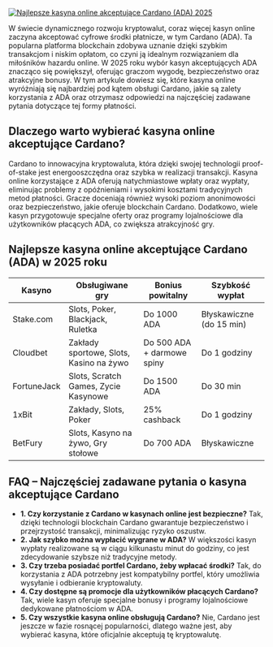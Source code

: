 [![Najlepsze kasyna online akceptujące Cardano (ADA) 2025](https://123-caf.pages.dev/gitsignup.png)](https://vrmoo.ru/Bt82HjjY)

<div>     <p>W świecie dynamicznego rozwoju kryptowalut, coraz więcej kasyn online zaczyna akceptować cyfrowe środki płatnicze, w tym Cardano (ADA). Ta popularna platforma blockchain zdobywa uznanie dzięki szybkim transakcjom i niskim opłatom, co czyni ją idealnym rozwiązaniem dla miłośników hazardu online. W 2025 roku wybór kasyn akceptujących ADA znacząco się powiększył, oferując graczom wygodę, bezpieczeństwo oraz atrakcyjne bonusy. W tym artykule dowiesz się, które kasyna online wyróżniają się najbardziej pod kątem obsługi Cardano, jakie są zalety korzystania z ADA oraz otrzymasz odpowiedzi na najczęściej zadawane pytania dotyczące tej formy płatności.</p>      <h2>Dlaczego warto wybierać kasyna online akceptujące Cardano?</h2>   <p>Cardano to innowacyjna kryptowaluta, która dzięki swojej technologii proof-of-stake jest energooszczędna oraz szybka w realizacji transakcji. Kasyna online korzystające z ADA oferują natychmiastowe wpłaty oraz wypłaty, eliminując problemy z opóźnieniami i wysokimi kosztami tradycyjnych metod płatności. Gracze doceniają również wysoki poziom anonimowości oraz bezpieczeństwo, jakie oferuje blockchain Cardano. Dodatkowo, wiele kasyn przygotowuje specjalne oferty oraz programy lojalnościowe dla użytkowników płacących ADA, co zwiększa atrakcyjność gry.</p>      <h2>Najlepsze kasyna online akceptujące Cardano (ADA) w 2025 roku</h2>   <table>     <thead>       <tr>         <th>Kasyno</th>         <th>Obsługiwane gry</th>         <th>Bonius powitalny</th>         <th>Szybkość wypłat</th>       </tr>     </thead>     <tbody>       <tr>         <td>Stake.com</td>         <td>Slots, Poker, Blackjack, Ruletka</td>         <td>Do 1000 ADA</td>         <td>Błyskawiczne (do 15 min)</td>       </tr>       <tr>         <td>Cloudbet</td>         <td>Zakłady sportowe, Slots, Kasino na żywo</td>         <td>Do 500 ADA + darmowe spiny</td>         <td>Do 1 godziny</td>       </tr>       <tr>         <td>FortuneJack</td>         <td>Slots, Scratch Games, Zycie Kasynowe</td>         <td>Do 1500 ADA</td>         <td>Do 30 min</td>       </tr>       <tr>         <td>1xBit</td>         <td>Zakłady, Slots, Poker</td>         <td>25% cashback</td>         <td>Do 1 godziny</td>       </tr>       <tr>         <td>BetFury</td>         <td>Slots, Kasyno na żywo, Gry stołowe</td>         <td>Do 700 ADA</td>         <td>Błyskawiczne</td>       </tr>     </tbody>   </table>      <h2>FAQ – Najczęściej zadawane pytania o kasyna akceptujące Cardano</h2>   <ul>     <li><strong>1. Czy korzystanie z Cardano w kasynach online jest bezpieczne?</strong> Tak, dzięki technologii blockchain Cardano gwarantuje bezpieczeństwo i przejrzystość transakcji, minimalizując ryzyko oszustw.</li>     <li><strong>2. Jak szybko można wypłacić wygrane w ADA?</strong> W większości kasyn wypłaty realizowane są w ciągu kilkunastu minut do godziny, co jest zdecydowanie szybsze niż tradycyjne metody.</li>     <li><strong>3. Czy trzeba posiadać portfel Cardano, żeby wpłacać środki?</strong> Tak, do korzystania z ADA potrzebny jest kompatybilny portfel, który umożliwia wysyłanie i odbieranie kryptowaluty.</li>     <li><strong>4. Czy dostępne są promocje dla użytkowników płacących Cardano?</strong> Tak, wiele kasyn oferuje specjalne bonusy i programy lojalnościowe dedykowane płatnościom w ADA.</li>     <li><strong>5. Czy wszystkie kasyna online obsługują Cardano?</strong> Nie, Cardano jest jeszcze w fazie rosnącej popularności, dlatego ważne jest, aby wybierać kasyna, które oficjalnie akceptują tę kryptowalutę.</li>   </ul> </div>
